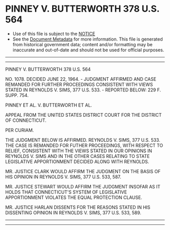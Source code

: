 ---
---

# PINNEY V. BUTTERWORTH 378 U.S. 564

* Use of this file is subject to the [NOTICE](https://github.com/publicdocs/notice/blob/master/NOTICE)
* See the [Document Metadata](../../../) for more information.
  This file is generated from historical government data; content and/or formatting may be inaccurate and out-of-date and should not be used for official purposes.

----------
----------

PINNEY V. BUTTERWORTH 378 U.S. 564

NO. 1078.  DECIDED JUNE 22, 1964.  - JUDGMENT AFFIRMED AND CASE REMANDED FOR FURTHER PROCEEDINGS CONSISTENT WITH VIEWS STATED IN REYNOLDS V. SIMS, 377 U.S. 533.  - REPORTED BELOW:  229 F. SUPP. 754.

PINNEY ET AL. V. BUTTERWORTH ET AL.

APPEAL FROM THE UNITED STATES DISTRICT COURT FOR THE DISTRICT OF CONNECTICUT.

PER CURIAM.

THE JUDGMENT BELOW IS AFFIRMED.  REYNOLDS V. SIMS, 377 U.S. 533.  THE CASE IS REMANDED FOR FUTHER PROCEEDINGS, WITH RESPECT TO RELIEF, CONSISTENT WITH THE VIEWS STATED IN OUR OPINIONS IN REYNOLDS V. SIMS AND IN THE OTHER CASES RELATING TO STATE LEGISLATIVE APPORTIONMENT DECIDED ALONG WITH REYNOLDS.

MR. JUSTICE CLARK WOULD AFFIRM THE JUDGMENT ON THE BASIS OF HIS OPINION IN REYNOLDS V. SIMS, 377 U.S. 533, 587.

MR. JUSTICE STEWART WOULD AFFIRM THE JUDGMENT INSOFAR AS IT HOLDS THAT CONNECTICUT'S SYSTEM OF LEGISLATIVE APPORTIONMENT VIOLATES THE EQUAL PROTECTION CLAUSE.

MR. JUSTICE HARLAN DISSENTS FOR THE REASONS STATED IN HIS DISSENTING OPINION IN REYNOLDS V. SIMS, 377 U.S. 533, 589.


----------
----------

